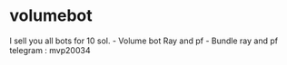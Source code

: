 # volumebot
I sell you all bots for 10 sol.  - Volume bot Ray and pf - Bundle ray and pf  telegram : mvp20034
